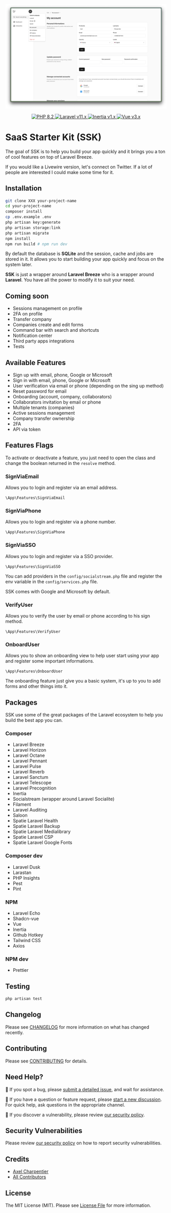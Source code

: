 <p align="center">
    <img src="https://github.com/axeldotdev/ssk/blob/main/.github/header.png" alt="SSK UI Screenshot" />
</p>

<p align="center">
    <a href="https://php.net">
        <img alt="PHP 8.2" src="https://img.shields.io/badge/PHP-8.2-777BB4?style=for-the-badge&logo=php">
    </a>
    <a href="https://laravel.com">
        <img alt="Laravel v11.x" src="https://img.shields.io/badge/Laravel-v11.x-FF2D20?style=for-the-badge&logo=laravel">
    </a>
    <a href="https://inertiajs.com/">
        <img alt="Inertia v1.x" src="https://img.shields.io/badge/Inertia-v1.x-846CEE?style=for-the-badge">
    </a>
    <a href="https://vuejs.org/">
        <img alt="Vue v3.x" src="https://img.shields.io/badge/Vue-v3.x-42B883?style=for-the-badge">
    </a>
</p>

# SaaS Starter Kit (SSK)

The goal of SSK is to help you build your app quickly and it brings you a ton of cool features on top of Laravel Breeze.

If you would like a Livewire version, let's connect on Twitter. If a lot of people are interested I could make some time for it.

## Installation

```bash
git clone XXX your-project-name
cd your-project-name
composer install
cp .env.example .env
php artisan key:generate
php artisan storage:link
php artisan migrate
npm install
npm run build # npm run dev
```

By default the database is **SQLite** and the session, cache and jobs are stored in it. It allows you to start building your app quickly and focus on the system later.

**SSK** is just a wrapper around **Laravel Breeze** who is a wrapper around **Laravel**. You have all the power to modify it to suit your need.

## Coming soon

- Sessions management on profile
- 2FA on profile
- Transfer company
- Companies create and edit forms
- Command bar with search and shortcuts
- Notification center
- Third party apps integrations
- Tests

## Available Features

- Sign up with email, phone, Google or Microsoft
- Sign in with email, phone, Google or Microsoft
- User verification via email or phone (depending on the sing up method)
- Reset password for email
- Onboarding (account, company, collaborators)
- Collaborators invitation by email or phone
- Multiple tenants (companies)
- Active sessions management
- Company transfer ownership
- 2FA
- API via token

## Features Flags

To activate or deactivate a feature, you just need to open the class and change the boolean returned in the `resolve` method.

### SignViaEmail

Allows you to login and register via an email address.

`\App\Features\SignViaEmail`

### SignViaPhone

Allows you to login and register via a phone number.

`\App\Features\SignViaPhone`

### SignViaSSO

Allows you to login and register via a SSO provider.

`\App\Features\SignViaSSO`

You can add providers in the `config/socialstream.php` file and register the env variable in the `config/services.php` file.

SSK comes with Google and Microsoft by default.

### VerifyUser

Allows you to verify the user by email or phone according to his sign method.

`\App\Features\VerifyUser`

### OnboardUser

Allows you to show an onboarding view to help user start using your app and register some important informations.

`\App\Features\OnboardUser`

The onboarding feature just give you a basic system, it's up to you to add forms and other things into it.

## Packages

SSK use some of the great packages  of the Laravel ecosystem to help you build the best app you can.

### Composer

- Laravel Breeze
- Laravel Horizon
- Laravel Octane
- Laravel Pennant
- Laravel Pulse
- Laravel Reverb
- Laravel Sanctum
- Laravel Telescope
- Laravel Precognition
- Inertia
- Socialstream (wrapper around Laravel Socialite)
- Filament
- Laravel Auditing
- Saloon
- Spatie Laravel Health
- Spatie Laravel Backup
- Spatie Laravel Medialibrary
- Spatie Laravel CSP
- Spatie Laravel Google Fonts

### Composer dev

- Laravel Dusk
- Larastan
- PHP Insights
- Pest
- Pint

### NPM

- Laravel Echo
- Shadcn-vue
- Vue
- Inertia
- Github Hotkey
- Tailwind CSS
- Axios

### NPM dev

- Prettier

## Testing

```bash
php artisan test
```

## Changelog

Please see [CHANGELOG](CHANGELOG.md) for more information on what has changed recently.

## Contributing

Please see [CONTRIBUTING](CONTRIBUTING.md) for details.

## Need Help?

🐞 If you spot a bug, please [submit a detailed issue](https://github.com/axeldotdev/ssk/issues/new?assignees=&labels=bug&template=bug_report.md), and wait for assistance.

🤔 If you have a question or feature request, please [start a new discussion](https://github.com/axeldotdev/ssk/discussions/new). For quick help, ask questions in the appropriate channel.

🔐 If you discover a vulnerability, please review [our security policy](../../security/policy).

## Security Vulnerabilities

Please review [our security policy](../../security/policy) on how to report security vulnerabilities.

## Credits

- [Axel Charpentier](https://github.com/axeldotdev)
- [All Contributors](../../contributors)

## License

The MIT License (MIT). Please see [License File](LICENSE.md) for more information.

